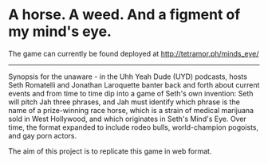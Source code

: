 A horse. A weed. And a figment of my mind's eye.
================================================

The game can currently be found deployed at http://tetramor.ph/minds_eye/

------------------------------------------------

Synopsis for the unaware - in the Uhh Yeah Dude (UYD) podcasts, hosts Seth Romatelli and Jonathan Laroquette banter back and forth about current events and from time to time dip into a game of Seth's own invention: Seth will pitch Jah three phrases, and Jah must identify which phrase is the name of a prize-winning race horse, which is a strain of medical marijuana sold in West Hollywood, and which originates in Seth's Mind's Eye. Over time, the format expanded to include rodeo bulls, world-champion pogoists, and gay porn actors.

The aim of this project is to replicate this game in web format.
